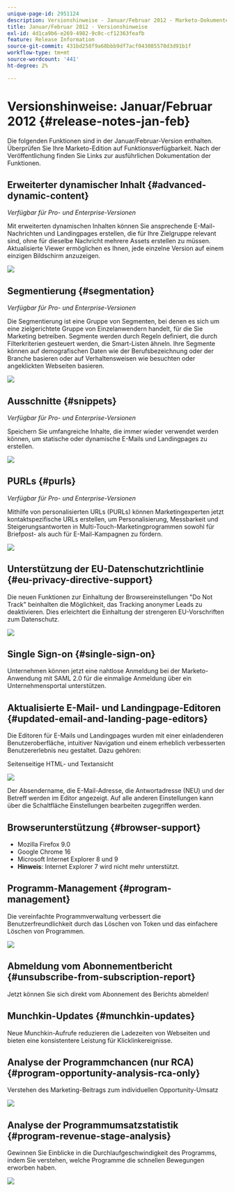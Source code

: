 ```yaml
---
unique-page-id: 2951124
description: Versionshinweise - Januar/Februar 2012 - Marketo-Dokumente - Produktdokumentation
title: Januar/Februar 2012 - Versionshinweise
exl-id: 4d1ca9b6-e269-4982-9c0c-cf12363feafb
feature: Release Information
source-git-commit: 431bd258f9a68bbb9df7acf043085578d3d91b1f
workflow-type: tm+mt
source-wordcount: '441'
ht-degree: 2%

---
```


# Versionshinweise: Januar/Februar 2012 {#release-notes-jan-feb}

Die folgenden Funktionen sind in der Januar/Februar-Version enthalten. Überprüfen Sie Ihre Marketo-Edition auf Funktionsverfügbarkeit. Nach der Veröffentlichung finden Sie Links zur ausführlichen Dokumentation der Funktionen.

## Erweiterter dynamischer Inhalt {#advanced-dynamic-content}

_Verfügbar für Pro- und Enterprise-Versionen_

Mit erweiterten dynamischen Inhalten können Sie ansprechende E-Mail-Nachrichten und Landingpages erstellen, die für Ihre Zielgruppe relevant sind, ohne für dieselbe Nachricht mehrere Assets erstellen zu müssen. Aktualisierte Viewer ermöglichen es Ihnen, jede einzelne Version auf einem einzigen Bildschirm anzuzeigen.

![](assets/image2014-9-23-9-3a50-3a27.png)

## Segmentierung  {#segmentation}

_Verfügbar für Pro- und Enterprise-Versionen_

Die Segmentierung ist eine Gruppe von Segmenten, bei denen es sich um eine zielgerichtete Gruppe von Einzelanwendern handelt, für die Sie Marketing betreiben. Segmente werden durch Regeln definiert, die durch Filterkriterien gesteuert werden, die Smart-Listen ähneln. Ihre Segmente können auf demografischen Daten wie der Berufsbezeichnung oder der Branche basieren oder auf Verhaltensweisen wie besuchten oder angeklickten Webseiten basieren.

![](assets/image2014-9-23-9-3a50-3a42.png)

## Ausschnitte {#snippets}

_Verfügbar für Pro- und Enterprise-Versionen_

Speichern Sie umfangreiche Inhalte, die immer wieder verwendet werden können, um statische oder dynamische E-Mails und Landingpages zu erstellen.

![](assets/image2014-9-23-9-3a50-3a58.png)

## PURLs {#purls}

_Verfügbar für Pro- und Enterprise-Versionen_

Mithilfe von personalisierten URLs (PURLs) können Marketingexperten jetzt kontaktspezifische URLs erstellen, um Personalisierung, Messbarkeit und Steigerungsantworten in Multi-Touch-Marketingprogrammen sowohl für Briefpost- als auch für E-Mail-Kampagnen zu fördern.

![](assets/image2014-9-23-9-3a51-3a11.png)

## Unterstützung der EU-Datenschutzrichtlinie {#eu-privacy-directive-support}

Die neuen Funktionen zur Einhaltung der Browsereinstellungen &quot;Do Not Track&quot; beinhalten die Möglichkeit, das Tracking anonymer Leads zu deaktivieren. Dies erleichtert die Einhaltung der strengeren EU-Vorschriften zum Datenschutz.

![](assets/image2014-9-23-9-3a51-3a32.png)

## Single Sign-on {#single-sign-on}

Unternehmen können jetzt eine nahtlose Anmeldung bei der Marketo-Anwendung mit SAML 2.0 für die einmalige Anmeldung über ein Unternehmensportal unterstützen.

## Aktualisierte E-Mail- und Landingpage-Editoren {#updated-email-and-landing-page-editors}

Die Editoren für E-Mails und Landingpages wurden mit einer einladenderen Benutzeroberfläche, intuitiver Navigation und einem erheblich verbesserten Benutzererlebnis neu gestaltet. Dazu gehören:

Seitenseitige HTML- und Textansicht

![](assets/image2014-9-23-9-3a51-3a54.png)

Der Absendername, die E-Mail-Adresse, die Antwortadresse (NEU) und der Betreff werden im Editor angezeigt. Auf alle anderen Einstellungen kann über die Schaltfläche Einstellungen bearbeiten zugegriffen werden.

## Browserunterstützung {#browser-support}

* Mozilla Firefox 9.0
* Google Chrome 16
* Microsoft Internet Explorer 8 und 9
* **Hinweis**: Internet Explorer 7 wird nicht mehr unterstützt.

## Programm-Management {#program-management}

Die vereinfachte Programmverwaltung verbessert die Benutzerfreundlichkeit durch das Löschen von Token und das einfachere Löschen von Programmen.

![](assets/image2014-9-23-9-3a52-3a11.png)

## Abmeldung vom Abonnementbericht {#unsubscribe-from-subscription-report}

Jetzt können Sie sich direkt vom Abonnement des Berichts abmelden!

## Munchkin-Updates {#munchkin-updates}

Neue Munchkin-Aufrufe reduzieren die Ladezeiten von Webseiten und bieten eine konsistentere Leistung für Klicklinkereignisse.

## Analyse der Programmchancen (nur RCA) {#program-opportunity-analysis-rca-only}

Verstehen des Marketing-Beitrags zum individuellen Opportunity-Umsatz

![](assets/image2014-9-23-9-3a52-3a30.png)

## Analyse der Programmumsatzstatistik {#program-revenue-stage-analysis}

Gewinnen Sie Einblicke in die Durchlaufgeschwindigkeit des Programms, indem Sie verstehen, welche Programme die schnellen Bewegungen erworben haben.

![](assets/image2014-9-23-9-3a52-3a47.png)

